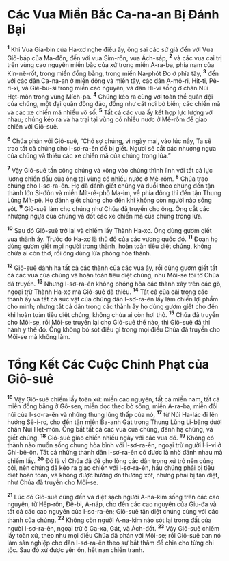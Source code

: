 # Các Vua Miền Bắc Ca-na-an Bị Ðánh Bại
<sup><b>1</b></sup> Khi Vua Gia-bin của Ha-xơ nghe điều ấy, ông sai các sứ giả đến với Vua Giô-báp của Ma-đôn, đến với vua Sim-rôn, vua Ách-sáp, <sup><b>2</b></sup> và các vua cai trị trên vùng cao nguyên miền bắc của xứ trong miền A-ra-ba, phía nam của Kin-nê-rốt, trong miền đồng bằng, trong miền Na-phót Ðo ở phía tây, <sup><b>3</b></sup> đến với các dân Ca-na-an ở miền đông và miền tây, các dân A-mô-ri, Hít-ti, Pê-ri-xi, và Giê-bu-si trong miền cao nguyên, và dân Hi-vi sống ở chân Núi Hẹt-môn trong vùng Mích-pa. <sup><b>4</b></sup> Chúng kéo ra cùng với toàn thể quân đội của chúng, một đại quân đông đảo, đông như cát nơi bờ biển; các chiến mã và các xe chiến mã nhiều vô số. <sup><b>5</b></sup> Tất cả các vua ấy kết hợp lực lượng với nhau; chúng kéo ra và hạ trại tại vùng có nhiều nước ở Mê-rôm để giao chiến với Giô-suê.

<sup><b>6</b></sup> Chúa phán với Giô-suê, “Chớ sợ chúng, vì ngày mai, vào lúc nầy, Ta sẽ trao tất cả chúng cho I-sơ-ra-ên để bị giết. Ngươi sẽ cắt các nhượng ngựa của chúng và thiêu các xe chiến mã của chúng trong lửa.”

<sup><b>7</b></sup> Vậy Giô-suê tấn công chúng và xông vào chúng thình lình với tất cả lực lượng chiến đấu của ông tại vùng có nhiều nước ở Mê-rôm. <sup><b>8</b></sup> Chúa trao chúng cho I-sơ-ra-ên. Họ đã đánh giết chúng và đuổi theo chúng đến tận thành lớn Si-đôn và miền Mít-rê-phô Ma-im, về phía đông thì đến tận Thung Lũng Mít-pê. Họ đánh giết chúng cho đến khi không còn người nào sống sót. <sup><b>9</b></sup> Giô-suê làm cho chúng như Chúa đã truyền cho ông. Ông cắt các nhượng ngựa của chúng và đốt các xe chiến mã của chúng trong lửa.

<sup><b>10</b></sup> Sau đó Giô-suê trở lại và chiếm lấy Thành Ha-xơ. Ông dùng gươm giết vua thành ấy. Trước đó Ha-xơ là thủ đô của các vương quốc đó. <sup><b>11</b></sup> Ðoạn họ dùng gươm giết mọi người trong thành, hoàn toàn tiêu diệt chúng, không chừa ai còn thở, rồi ông dùng lửa phóng hỏa thành.

<sup><b>12</b></sup> Giô-suê đánh hạ tất cả các thành của các vua ấy, rồi dùng gươm giết tất cả các vua của chúng và hoàn toàn tiêu diệt chúng, như Môi-se tôi tớ Chúa đã truyền. <sup><b>13</b></sup> Nhưng I-sơ-ra-ên không phóng hỏa các thành xây trên các gò, ngoại trừ Thành Ha-xơ mà Giô-suê đã thiêu. <sup><b>14</b></sup> Tất cả của cải trong các thành ấy và tất cả súc vật của chúng dân I-sơ-ra-ên lấy làm chiến lợi phẩm cho mình; nhưng tất cả dân trong các thành ấy họ dùng gươm giết cho đến khi hoàn toàn tiêu diệt chúng, không chừa ai còn hơi thở. <sup><b>15</b></sup> Chúa đã truyền cho Môi-se, rồi Môi-se truyền lại cho Giô-suê thế nào, thì Giô-suê đã thi hành y thế đó. Ông không bỏ sót điều gì trong mọi điều Chúa đã truyền cho Môi-se mà không làm.

# Tổng Kết Các Cuộc Chinh Phạt của Giô-suê
<sup><b>16</b></sup> Vậy Giô-suê chiếm lấy toàn xứ: miền cao nguyên, tất cả miền nam, tất cả miền đồng bằng ở Gô-sen, miền dọc theo bờ sông, miền A-ra-ba, miền đồi núi của I-sơ-ra-ên và những thung lũng thấp của nó, <sup><b>17</b></sup> từ Núi Ha-lác đi lên hướng Sê-i-rơ, cho đến tận miền Ba-anh Gát trong Thung Lũng Li-băng dưới chân Núi Hẹt-môn. Ông bắt tất cả các vua của chúng, đánh hạ chúng, và giết chúng. <sup><b>18</b></sup> Giô-suê giao chiến nhiều ngày với các vua đó. <sup><b>19</b></sup> Không có thành nào muốn sống chung hòa bình với I-sơ-ra-ên, ngoại trừ người Hi-vi ở Ghi-bê-ôn. Tất cả những thành dân I-sơ-ra-ên có được là nhờ đánh nhau mà chiếm lấy. <sup><b>20</b></sup> Ðó là vì Chúa đã để cho lòng các dân trong xứ trở nên cứng cỏi, nên chúng đã kéo ra giao chiến với I-sơ-ra-ên, hầu chúng phải bị tiêu diệt hoàn toàn, và không được hưởng ơn thương xót, nhưng phải bị tận diệt, như Chúa đã truyền cho Môi-se.

<sup><b>21</b></sup> Lúc đó Giô-suê cũng đến và diệt sạch người A-na-kim sống trên các cao nguyên, từ Hếp-rôn, Ðê-bi, A-náp, cho đến các cao nguyên của Giu-đa và tất cả các cao nguyên của I-sơ-ra-ên; Giô-suê tận diệt chúng cùng với các thành của chúng. <sup><b>22</b></sup> Không còn người A-na-kim nào sót lại trong đất của người I-sơ-ra-ên, ngoại trừ ở Ga-xa, Gát, và Ách-đốt. <sup><b>23</b></sup> Vậy Giô-suê chiếm lấy toàn xứ, theo như mọi điều Chúa đã phán với Môi-se; rồi Giô-suê ban nó làm sản nghiệp cho dân I-sơ-ra-ên theo sự bắt thăm để chia cho từng chi tộc. Sau đó xứ được yên ổn, hết nạn chiến tranh.